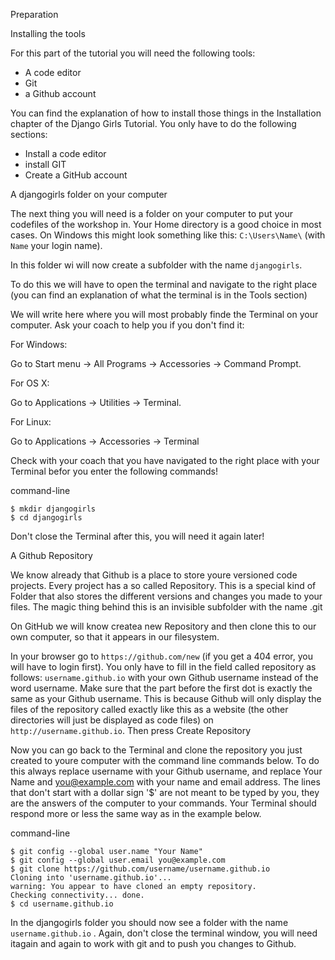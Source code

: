 Preparation

Installing the tools

For this part of the tutorial you will need the following tools: 

* A code editor
* Git
* a Github account

You can find the explanation of how to install those things in the Installation chapter of the Django Girls Tutorial. You only have to do the following sections: 

* Install a code editor
* install GIT
* Create a GitHub account

A djangogirls folder on your computer

The next thing you will need is a folder on your computer to put your codefiles of the workshop in. Your Home directory is a good choice in most cases. On Windows this might look something like this: `C:\Users\Name\` \(with `Name` your login name\).

In this folder wi will now create a subfolder with the name  `djangogirls`.

To do this we will have to open the terminal and navigate to the right place \(you can find an explanation of what the terminal is in the Tools section\)

We will write here where you will most probably finde the Terminal on your computer. Ask your coach to help you if you don't find it: 

For Windows:

Go to Start menu → All Programs → Accessories → Command Prompt.

For OS X:

Go to Applications → Utilities → Terminal.

For Linux:

Go to Applications → Accessories → Terminal

Check with your coach that you have navigated to the right place with your Terminal befor you enter the following commands!

command-line

```
$ mkdir djangogirls
$ cd djangogirls
```

Don't close the Terminal after this, you will need it again later!

A Github Repository

We know already that Github is a place to store youre versioned code projects. Every project has a so called Repository. This is a special kind of Folder that also stores the different versions and changes you made to your files. The magic thing behind this is an invisible subfolder with the name .git 

On GitHub we will know createa new Repository and then clone this to our own computer, so that it appears in our filesystem. 

In your browser go to `https://github.com/new` \(if you get a 404 error, you will have to login first\). You only have to fill in the field called repository as follows: `username.github.io` with your own Github username instead of the word username. Make sure that the part before the first dot is exactly the same as your Github username. This is because Github will only display the files of the repository called exactly like this as a website \(the other directories will just be displayed as code files\) on `http://username.github.io`. Then press Create Repository

Now you can go back to the Terminal and clone the repository you just created to youre computer with the command line commands below. To do this always replace username with your Github username, and replace Your Name and you@example.com with your name and email address. The lines that don't start with a dollar sign '$' are not meant to be typed by you, they are the answers of the computer to your commands. Your Terminal should respond more or less the same way as in the example below. 

command-line

```
$ git config --global user.name "Your Name"
$ git config --global user.email you@example.com
$ git clone https://github.com/username/username.github.io
Cloning into 'username.github.io'...
warning: You appear to have cloned an empty repository.
Checking connectivity... done.
$ cd username.github.io
```

In the djangogirls folder you should now see a folder with the name  `username.github.io` . Again, don't close the terminal window, you will need itagain and again to work with git and to push you changes to Github. 





